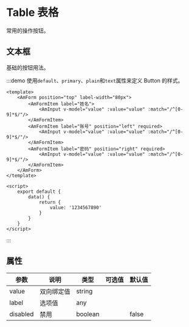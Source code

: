 # Table 表格

常用的操作按钮。

## 文本框

基础的按钮用法。

:::demo 使用`default`、`primary`、`plain`和`text`属性来定义 Button 的样式。
```vue
<template>
    <AmForm position="top" label-width="80px">
        <AmFormItem label="姓名">
            <AmInput v-model="value" :value="value" :match="/^[0-9]*$/"/>
        </AmFormItem>
        <AmFormItem label="账号" position="left" required>
            <AmInput v-model="value" :value="value" :match="/^[0-9]*$/"/>
        </AmFormItem>
        <AmFormItem label="密码" position="right" required>
            <AmInput v-model="value" :value="value" :match="/^[0-9]*$/"/>
        </AmFormItem>
    </AmForm>
</template>

<script>
    export default {
        data() {
            return {
                value: '1234567890'
            }
        }
    }
</script>
```
:::

## 属性

| 参数 | 说明 | 类型 | 可选值 | 默认值 |
| --- | --- | --- | --- | --- |
| value | 双向绑定值 | string |  |  |
| label | 选项值 | any |  |  |
| disabled | 禁用 | boolean |  | false |
